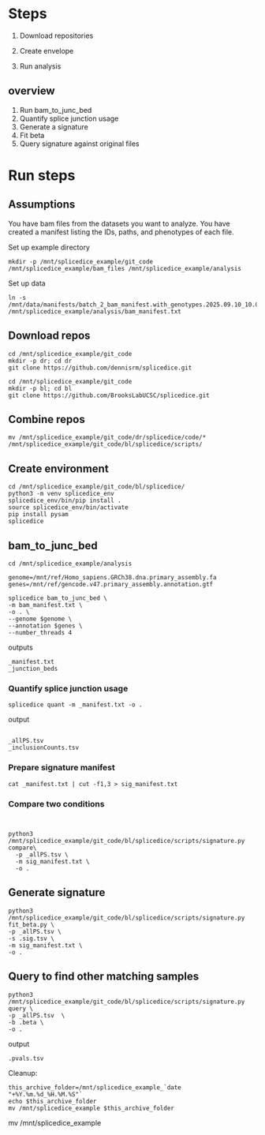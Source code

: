 # Steps

1. Download repositories

2. Create envelope

3. Run analysis

   

## overview

1) Run bam_to_junc_bed
2) Quantify splice junction usage
3) Generate a signature 
4) Fit beta
5) Query signature against original files



# Run steps



## Assumptions

You have bam files from the datasets you want to analyze. You have created a manifest listing the IDs, paths, and phenotypes of each file. 

Set up example directory

```
mkdir -p /mnt/splicedice_example/git_code /mnt/splicedice_example/bam_files /mnt/splicedice_example/analysis

```

Set up data

```
ln -s /mnt/data/manifests/batch_2_bam_manifest.with_genotypes.2025.09.10_10.03.13.tsv /mnt/splicedice_example/analysis/bam_manifest.txt
```



## Download repos

```
cd /mnt/splicedice_example/git_code
mkdir -p dr; cd dr
git clone https://github.com/dennisrm/splicedice.git

cd /mnt/splicedice_example/git_code
mkdir -p bl; cd bl
git clone https://github.com/BrooksLabUCSC/splicedice.git

```

## Combine repos

```
mv /mnt/splicedice_example/git_code/dr/splicedice/code/* /mnt/splicedice_example/git_code/bl/splicedice/scripts/
```





## Create environment

```
cd /mnt/splicedice_example/git_code/bl/splicedice/
python3 -m venv splicedice_env
splicedice_env/bin/pip install .
source splicedice_env/bin/activate
pip install pysam
splicedice
```



## bam_to_junc_bed

```
cd /mnt/splicedice_example/analysis

genome=/mnt/ref/Homo_sapiens.GRCh38.dna.primary_assembly.fa
genes=/mnt/ref/gencode.v47.primary_assembly.annotation.gtf

splicedice bam_to_junc_bed \
-m bam_manifest.txt \
-o . \
--genome $genome \
--annotation $genes \
--number_threads 4
```



outputs

```
_manifest.txt
_junction_beds
```





### Quantify splice junction usage

```
splicedice quant -m _manifest.txt -o .
```

output

```

_allPS.tsv
_inclusionCounts.tsv
```



### Prepare signature manifest

```
cat _manifest.txt | cut -f1,3 > sig_manifest.txt
```



### Compare two conditions

```


python3 /mnt/splicedice_example/git_code/bl/splicedice/scripts/signature.py compare\
  -p _allPS.tsv \
  -m sig_manifest.txt \
  -o .
```



## Generate signature

```
python3 /mnt/splicedice_example/git_code/bl/splicedice/scripts/signature.py fit_beta.py \
-p _allPS.tsv \
-s .sig.tsv \
-m sig_manifest.txt \
-o .
```



## Query to find other matching samples

```
python3 /mnt/splicedice_example/git_code/bl/splicedice/scripts/signature.py query \
-p _allPS.tsv  \
-b .beta \
-o .
```



output

```
.pvals.tsv
```



Cleanup:

```
this_archive_folder=/mnt/splicedice_example_`date "+%Y.%m.%d_%H.%M.%S"`
echo $this_archive_folder
mv /mnt/splicedice_example $this_archive_folder
```



mv /mnt/splicedice_example
